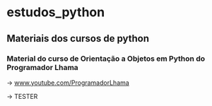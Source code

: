 # estudos_python

## Materiais dos cursos de python

### Material do curso de Orientação a Objetos em Python do Programador Lhama
-> www.youtube.com/ProgramadorLhama

-> TESTER